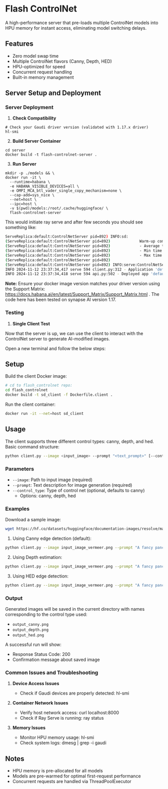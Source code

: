 # Flash ControlNet

A high-performance server that pre-loads multiple ControlNet models into HPU memory for instant access, eliminating model switching delays.

## Features

- Zero model swap time
- Multiple ControlNet flavors (Canny, Depth, HED)
- HPU-optimized for speed
- Concurrent request handling
- Built-in memory management

## Server Setup and Deployment
### Server Deployment

1. **Check Compatibility**
```   
# Check your Gaudi driver version (validated with 1.17.x driver)
hl-smi
```

2. **Build Server Container**
```
cd server
docker build -t flash-controlnet-server .
```
3. **Run Server**
```
mkdir -p ./models && \
docker run -it \
  --runtime=habana \
  -e HABANA_VISIBLE_DEVICES=all \
  -e OMPI_MCA_btl_vader_single_copy_mechanism=none \
  --cap-add=sys_nice \
  --net=host \
  --ipc=host \
  -v $(pwd)/models:/root/.cache/huggingface/ \
  flash-controlnet-server
```
This would initiate ray serve and after few seconds you should see something like:

```bash
ServeReplica:default:ControlNetServer pid=892) INFO:sd:
(ServeReplica:default:ControlNetServer pid=892)             Warm-up completed for thibaud/controlnet-sd21-openpose-diffusers:
(ServeReplica:default:ControlNetServer pid=892)             - Average time: 1.36s
(ServeReplica:default:ControlNetServer pid=892)             - Min time: 0.13s
(ServeReplica:default:ControlNetServer pid=892)             - Max time: 2.58s
(ServeReplica:default:ControlNetServer pid=892)
(ServeReplica:default:ControlNetServer pid=892) INFO:serve:ControlNetServer initialized successfully
INFO 2024-11-12 23:37:34,417 serve 594 client.py:312 - Application 'default' is ready at http://127.0.0.1:8000/.
INFO 2024-11-12 23:37:34,418 serve 594 api.py:502 - Deployed app 'default' successfully.
```


**Note:** Ensure your docker image version matches your driver version using the Support Matrix: https://docs.habana.ai/en/latest/Support_Matrix/Support_Matrix.html . The code here has been tested on synapse AI version 1.17.

### Testing

1. **Single Client Test**

Now that the server is up, we can use the client to interact with the ControlNet server to generate AI-modified images.

Open a new terminal and follow the below steps:

## Setup

Build the client Docker image:
```bash
# cd to flash_controlnet repo:
cd flash_controlnet
docker build -t sd_client -f Dockerfile.client .
```

Run the client container:
```bash
docker run -it --net=host sd_client
```

## Usage

The client supports three different control types: canny, depth, and hed. Basic command structure:

```bash
python client.py --image <input_image> --prompt "<text_prompt>" [--control_type <type>]
```

### Parameters

- `--image`: Path to input image (required)
- `--prompt`: Text description for image generation (required)
- `--control_type`: Type of control net (optional, defaults to canny)
  - Options: canny, depth, hed

### Examples

Download a sample image:

```bash
wget https://hf.co/datasets/huggingface/documentation-images/resolve/main/diffusers/input_image_vermeer.png
```

1. Using Canny edge detection (default):
```bash
python client.py --image input_image_vermeer.png --prompt "A fancy pancy image"
```

2. Using Depth estimation:
```bash
python client.py --image input_image_vermeer.png --prompt "A fancy pancy image" --control_type depth
```

3. Using HED edge detection:
```bash
python client.py --image input_image_vermeer.png --prompt "A fancy pancy image" --control_type hed
```

### Output

Generated images will be saved in the current directory with names corresponding to the control type used:
- `output_canny.png`
- `output_depth.png`
- `output_hed.png`

A successful run will show:
- Response Status Code: 200
- Confirmation message about saved image

### Common Issues and Troubleshooting

1. **Device Access Issues**
   - Check if Gaudi devices are properly detected: hl-smi

2. **Container Network Issues**
   - Verify host network access: curl localhost:8000
   - Check if Ray Serve is running: ray status

3. **Memory Issues**
   - Monitor HPU memory usage: hl-smi
   - Check system logs: dmesg | grep -i gaudi


## Notes
 - HPU memory is pre-allocated for all models
 - Models are pre-warmed for optimal first-request performance
 - Concurrent requests are handled via ThreadPoolExecutor
